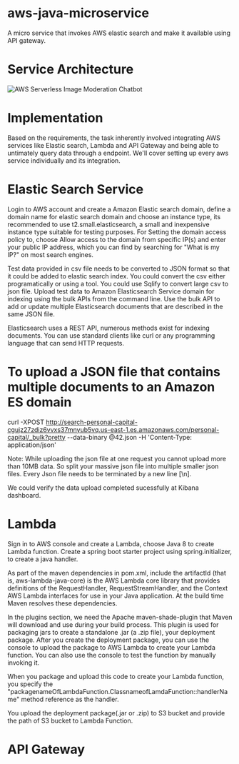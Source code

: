 # aws-java-microservice
A micro service that invokes AWS elastic search and make it available using API gateway.

# Service Architecture

![AWS Serverless Image Moderation Chatbot](https://user-images.githubusercontent.com/28723926/64492320-9eb91d00-d227-11e9-8ab4-6150f68699d3.jpeg)

# Implementation

Based on the requirements, the task inherently involved integrating AWS services like Elastic search, Lambda and API Gateway and being able to untimately query data through a endpoint.
We'll cover setting up every aws service individually and its integration.

# Elastic Search Service

Login to AWS account and create a Amazon Elastic search domain, define a domain name for elastic search domain and choose an instance type, its recommended to use t2.small.elasticsearch, a small and inexpensive instance type suitable for testing purposes.
For Setting the domain access policy to, choose Allow access to the domain from specific IP(s) and enter your public IP address, which you can find by searching for "What is my IP?" on most search engines.

Test data provided in csv file needs to be converted to JSON format so that it could be added to elastic search index. You could convert the csv either programatically or using a tool. You could use Sqlify to convert large csv to json file.
Upload test data to Amazon Elasticsearch Service domain for indexing using the bulk APIs from the command line.
Use the bulk API to add or update multiple Elasticsearch documents that are described in the same JSON file.

Elasticsearch uses a REST API, numerous methods exist for indexing documents. You can use standard clients like curl or any programming language that can send HTTP requests.

# To upload a JSON file that contains multiple documents to an Amazon ES domain

curl -XPOST http://search-personal-capital-cgujz27zdiz6vvxs37mnyub5vq.us-east-1.es.amazonaws.com/personal-capital/_bulk?pretty --data-binary @42.json -H 'Content-Type: application/json'

Note: While uploading the json file at one request you cannot upload more than 10MB data. So split your massive json file into multiple smaller json files. Every Json file needs to be terminated by a new line [\n].

We could verify the data upload completed sucessfully at Kibana dashboard.

# Lambda

Sign in to AWS console and create a Lambda, choose Java 8 to create Lambda function.
Create a spring boot starter project using spring.initializer, to create a java handler.

As part of the maven dependencies in pom.xml, include the artifactId (that is, aws-lambda-java-core) is the AWS Lambda core library that provides definitions of the RequestHandler, RequestStreamHandler, and the Context AWS Lambda interfaces for use in your Java application. At the build time Maven resolves these dependencies.

In the plugins section, we need the Apache maven-shade-plugin that Maven will download and use during your build process. This plugin is used for packaging jars to create a standalone .jar (a .zip file), your deployment package. 
After you create the deployment package, you can use the console to upload the package to AWS Lambda to create your Lambda function. You can also use the console to test the function by manually invoking it.

When you package and upload this code to create your Lambda function, you specify the "packagenameOfLambdaFunction.ClassnameofLamdaFunction::handlerName" method reference as the handler.

You upload the deployment package(.jar or .zip) to S3 bucket and provide the path of S3 bucket to Lambda Function.


# API Gateway

